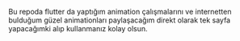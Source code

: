 Bu repoda flutter da yaptığım animation çalışmalarını ve internetten bulduğum güzel animationları paylaşacağım direkt olarak tek sayfa yapacağımki alıp kullanmanız kolay olsun.
